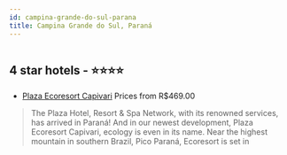 ```yaml
---
id: campina-grande-do-sul-parana
title: Campina Grande do Sul, Paraná
---
```


<center><img src="https://novo-hu.s3.amazonaws.com/reservas/ota/prod/hotel/2402/plaza-ecoresort-capivari-001_20200325150636.jpg" alt="" /></center>


##  4 star hotels - ⭐️⭐️⭐️⭐️

-    [Plaza Ecoresort Capivari](https://us.hurb.com/hotels/campina-grande-do-sul/plaza-ecoresort-capivari-OMN-5207?cmp=18055) Prices from R$469.00
   > The Plaza Hotel, Resort & Spa Network, with its renowned services, has arrived in Paraná! And in our newest development, Plaza Ecoresort Capivari, ecology is even in its name. Near the highest mountain in southern Brazil, Pico Paraná, Ecoresort is set in 
